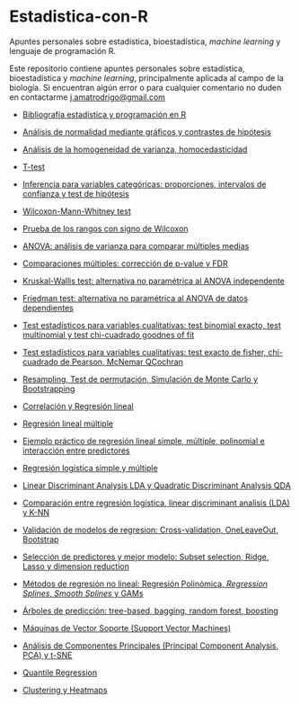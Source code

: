 # Estadistica-con-R
Apuntes personales sobre estadística, bioestadística, *machine learning* y lenguaje de programación R.

Este repositorio contiene apuntes personales sobre estadística, bioestadística y *machine learning*, principalmente aplicada al campo de la biología. Si encuentran algún error o para cualquier comentario no duden en contactarme j.amatrodrigo@gmail.com

+ [Bibliografía estadística y programación en R](https://github.com/JoaquinAmatRodrigo/Estadistica-con-R/blob/master/0_0_Bibliograf%C3%ADa_estad%C3%ADstica_y_programaci%C3%B3n_en_R.pdf)

+ [Análisis de normalidad mediante gráficos y contrastes de hipótesis]()

+ [Análisis de la homogeneidad de varianza, homocedasticidad]()

+ [T-test]()

+ [Inferencia para variables categóricas: proporciones, intervalos de confianza y test de hípótesis]()

+ [Wilcoxon-Mann-Whitney test]()

+ [Prueba de los rangos con signo de Wilcoxon]()

+ [ANOVA: análisis de varianza para comparar múltiples medias]()

+ [Comparaciones múltiples: corrección de p-value y FDR]()

+ [Kruskal-Wallis test: alternativa no paramétrica al ANOVA independente]()

+ [Friedman test: alternativa no paramétrica al ANOVA de datos dependientes]()

+ [Test estadísticos para variables cualitativas: test binomial exacto, test multinomial y test chi-cuadrado goodnes of fit]()

+ [Test estadísticos para variables cualitativas: test exacto de fisher, chi-cuadrado de Pearson, McNemar QCochran]()

+ [Resampling, Test de permutación, Simulación de Monte Carlo y Bootstrapping]()

+ [Correlación y Regresión lineal]()

+ [Regresión lineal múltiple]()

+ [Ejemplo práctico de regresión lineal simple, múltiple, polinomial e interacción entre predictores]()

+ [Regresión logística simple y múltiple]()

+ [Linear Discriminant Analysis LDA y Quadratic Discriminant Analysis QDA]()

+ [Comparación entre regresión logística, linear discriminant analisis (LDA) y K-NN]()

+ [Validación de modelos de regresion: Cross-validation, OneLeaveOut, Bootstrap]()

+ [Selección de predictores y mejor modelo: Subset selection, Ridge, Lasso y dimension reduction]()

+ [Métodos de regresión no lineal: Regresión Polinómica, *Regression Splines*, *Smooth Splines* y GAMs]()

+ [Árboles de predicción: tree-based, bagging, random forest, boosting]()

+ [Máquinas de Vector Soporte (Support Vector Machines)]()

+ [Análisis de Componentes Principales (Principal Component Analysis, PCA) y t-SNE]()

+ [Quantile Regression]()

+ [Clustering y Heatmaps]()
